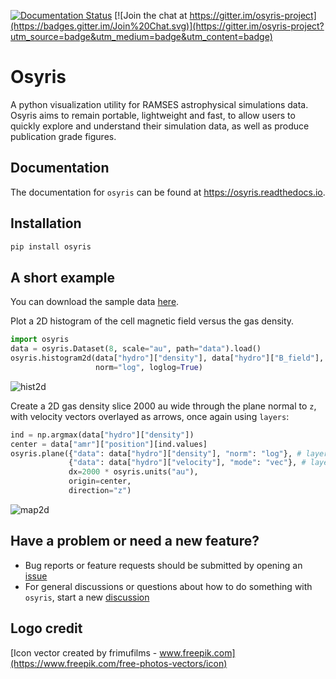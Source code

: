 [![Documentation Status](https://readthedocs.org/projects/osyris/badge/?version=latest)](https://osyris.readthedocs.io/en/stable/?badge=latest)
[![Join the chat at https://gitter.im/osyris-project](https://badges.gitter.im/Join%20Chat.svg)](https://gitter.im/osyris-project?utm_source=badge&utm_medium=badge&utm_content=badge)

# Osyris

A python visualization utility for RAMSES astrophysical simulations data.
Osyris aims to remain portable, lightweight and fast,
to allow users to quickly explore and understand their simulation data,
as well as produce publication grade figures.

## Documentation

The documentation for `osyris` can be found at https://osyris.readthedocs.io.

## Installation

```sh
pip install osyris
```

## A short example

You can download the sample data
[here](https://github.com/osyris-project/osyrisdata/archive/refs/heads/main.zip).

Plot a 2D histogram of the cell magnetic field versus the gas density.

```python
import osyris
data = osyris.Dataset(8, scale="au", path="data").load()
osyris.histogram2d(data["hydro"]["density"], data["hydro"]["B_field"],
                   norm="log", loglog=True)
```
![hist2d](https://osyris.readthedocs.io/en/stable/_images/plotting_histograms_13_1.png)

Create a 2D gas density slice 2000 au wide through the plane normal to ``z``,
with velocity vectors overlayed as arrows, once again using ``layers``:

```python
ind = np.argmax(data["hydro"]["density"])
center = data["amr"]["position"][ind.values]
osyris.plane({"data": data["hydro"]["density"], "norm": "log"}, # layer 1
             {"data": data["hydro"]["velocity"], "mode": "vec"}, # layer 2
             dx=2000 * osyris.units("au"),
             origin=center,
             direction="z")
```
![map2d](https://osyris.readthedocs.io/en/stable/_images/plotting_maps_23_1.png)

## Have a problem or need a new feature?

- Bug reports or feature requests should be submitted by opening an [issue](https://github.com/osyris-project/osyris/issues)
- For general discussions or questions about how to do something with `osyris`, start a new [discussion](https://github.com/osyris-project/osyris/discussions)

## Logo credit

[Icon vector created by frimufilms - www.freepik.com](https://www.freepik.com/free-photos-vectors/icon)
